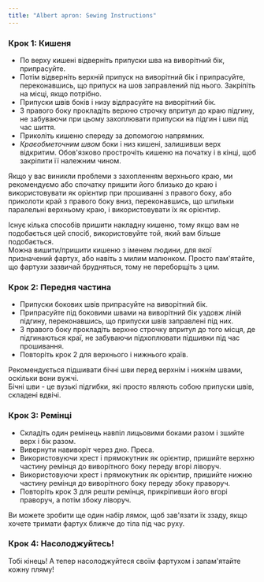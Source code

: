 ```yaml
---
title: "Albert apron: Sewing Instructions"
---
```


### Крок 1: Кишеня

- По верху кишені відверніть припуски шва на виворітний бік, припрасуйте.
- Потім відверніть верхній припуск на виворітний бік і припрасуйте, переконавшись, що припуск на шов заправлений під нього. Закріпіть на місці, якщо потрібно.
- Припуски швів боків і низу відпрасуйте на виворітний бік.
- З правого боку прокладіть верхню строчку впритул до краю підгину, не забуваючи при цьому захоплювати припуски на підгин і шви під час шиття.
- Приколіть кишеню спереду за допомогою напрямних.
- _Краєобметочним швом_ боки і низ кишені, залишивши верх відкритим. Обов'язково прострочіть кишеню на початку і в кінці, щоб закріпити її належним чином.

<Tip>

Якщо у вас виникли проблеми з захопленням верхнього краю, ми рекомендуємо або спочатку пришити його близько до краю і використовувати як орієнтир при прошиванні з правого боку, або приколоти край з правого боку вниз, переконавшись, що шпильки паралельні верхньому краю, і використовувати їх як орієнтир.

</Tip>

<Note>

Існує кілька способів пришити накладну кишеню, тому якщо вам не подобається цей спосіб, використовуйте той, який вам більше подобається.  
Можна вишити/пришити кишеню з іменем людини, для якої призначений фартух, або навіть з милим малюнком. Просто пам'ятайте, що фартухи зазвичай брудняться, тому не переборщіть з цим.

</Note>

### Крок 2: Передня частина

- Припуски бокових швів припрасуйте на виворітний бік.
- Припрасуйте під боковими швами на виворітний бік уздовж ліній підгину, переконавшись, що припуски швів заправлені під них.
- З правого боку прокладіть верхню строчку впритул до того місця, де підгинаються краї, не забуваючи підхоплювати підшивки під час прошивання.
- Повторіть крок 2 для верхнього і нижнього країв.

<Note>

Рекомендується підшивати бічні шви перед верхнім і нижнім швами, оскільки вони вужчі.  
Бічні шви - це вузькі підгибки, які просто являють собою припуски швів, складені вдвічі.

</Note>

### Крок 3: Ремінці

- Складіть один ремінець навпіл лицьовими боками разом і зшийте верх і бік разом.
- Вивернути навиворіт через дно. Преса.
- Використовуючи хрест і прямокутник як орієнтир, пришийте верхню частину ремінця до виворітного боку переду вгорі ліворуч.
- Використовуючи хрест і прямокутник як орієнтир, пришийте нижню частину ремінця до виворітного боку переду збоку праворуч.
- Повторіть крок 3 для решти ремінця, прикріпивши його вгорі праворуч, а потім збоку ліворуч.

<Note>

Ви можете зробити ще один набір лямок, щоб зав'язати їх ззаду, якщо хочете тримати фартух ближче до тіла під час руху.

</Note>

### Крок 4: Насолоджуйтесь!

Тобі кінець! А тепер насолоджуйтеся своїм фартухом і запам'ятайте кожну пляму!
